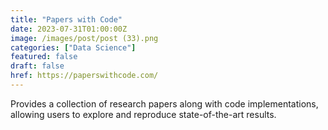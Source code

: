 ```yaml
---
title: "Papers with Code"
date: 2023-07-31T01:00:00Z
image: /images/post/post (33).png
categories: ["Data Science"]
featured: false
draft: false
href: https://paperswithcode.com/
---
```

Provides a collection of research papers along with code implementations, allowing users to explore and reproduce state-of-the-art results.
